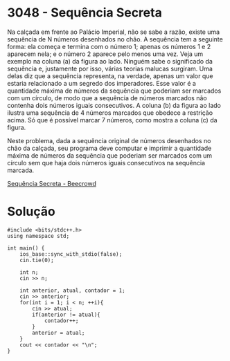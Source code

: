# 3048 - Sequência Secreta

Na calçada em frente ao Palácio Imperial, não se sabe a razão, existe uma sequência de N números desenhados no chão. A sequência tem a seguinte forma: ela começa e termina com o número 1; apenas os números 1 e 2 aparecem nela; e o número 2 aparece pelo menos uma vez. Veja um exemplo na coluna (a) da figura ao lado. Ninguém sabe o significado da sequência e, justamente por isso, várias teorias malucas surgiram. Uma delas diz que a sequência representa, na verdade, apenas um valor que estaria relacionado a um segredo dos imperadores. Esse valor é a quantidade máxima de números da sequência que poderiam ser marcados com um círculo, de modo que a sequência de números marcados não contenha dois números iguais consecutivos. A coluna (b) da figura ao lado ilustra uma sequência de 4 números marcados que obedece a restrição acima. Só que é possível marcar 7 números, como mostra a coluna (c) da figura.

Neste problema, dada a sequência original de números desenhados no chão da calçada, seu programa deve computar e imprimir a quantidade máxima de números da sequência que poderiam ser marcados com um círculo sem que haja dois números iguais consecutivos na sequência marcada.

[Sequência Secreta - Beecrowd](https://www.beecrowd.com.br/judge/pt/problems/view/3048)

# Solução

```
#include <bits/stdc++.h>
using namespace std;

int main() {
    ios_base::sync_with_stdio(false);
    cin.tie(0);

    int n;
    cin >> n;

    int anterior, atual, contador = 1;
    cin >> anterior;
    for(int i = 1; i < n; ++i){
        cin >> atual;
        if(anterior != atual){
            contador++;
        }
        anterior = atual;
    }
    cout << contador << "\n";
}
```